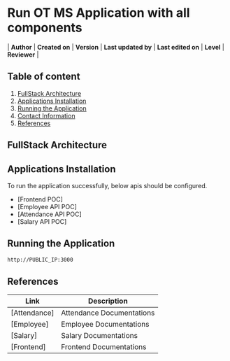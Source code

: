 # Run OT MS Application with all components

| **Author**            | **Created on** | **Version** | **Last updated by**       | **Last edited on** | **Level**  | **Reviewer**   |
  

## Table of content
1. [FullStack Architecture](#FullStack-Architecture)
2. [Applications Installation](#Applications-Installation)
3. [Running the Application](#Running-the-Application)
4. [Contact Information](#Contact-Information)
5. [References](#References)

## FullStack Architecture




## Applications Installation

To run the application successfully, below apis should be configured. 

- [Frontend POC]
- [Employee API POC]
- [Attendance API POC]
- [Salary API POC]

## Running the Application

```bash
http://PUBLIC_IP:3000
```



## References

| **Link** | **Description** |
|------------------------------------------------------|------------------|
| [Attendance]| Attendance Documentations      |
| [Employee]| Employee Documentations |
| [Salary]| Salary Documentations|
|[Frontend]| Frontend Documentations |
